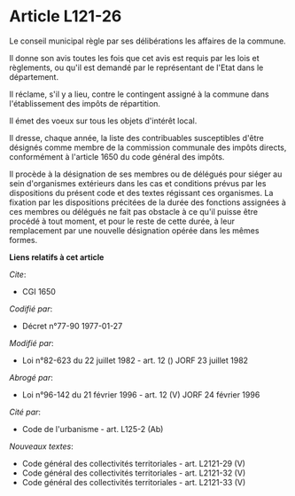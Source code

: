 # Article L121-26

Le conseil municipal règle par ses délibérations les affaires de la commune.

Il donne son avis toutes les fois que cet avis est requis par les lois et règlements, ou qu'il est demandé par le
représentant de l'Etat dans le département.

Il réclame, s'il y a lieu, contre le contingent assigné à la commune dans l'établissement des impôts de répartition.

Il émet des voeux sur tous les objets d'intérêt local.

Il dresse, chaque année, la liste des contribuables susceptibles d'être désignés comme membre de la commission communale des
impôts directs, conformément à l'article 1650 du code général des impôts.

Il procède à la désignation de ses membres ou de délégués pour siéger au sein d'organismes extérieurs dans les cas et
conditions prévus par les dispositions du présent code et des textes régissant ces organismes. La fixation par les
dispositions précitées de la durée des fonctions assignées à ces membres ou délégués ne fait pas obstacle à ce qu'il puisse
être procédé à tout moment, et pour le reste de cette durée, à leur remplacement par une nouvelle désignation opérée dans les
mêmes formes.

**Liens relatifs à cet article**

_Cite_:

  - CGI 1650

_Codifié par_:

  - Décret n°77-90 1977-01-27

_Modifié par_:

  - Loi n°82-623 du 22 juillet 1982 - art. 12 () JORF 23 juillet 1982

_Abrogé par_:

  - Loi n°96-142 du 21 février 1996 - art. 12 (V) JORF 24 février 1996

_Cité par_:

  - Code de l'urbanisme - art. L125-2 (Ab)

_Nouveaux textes_:

  - Code général des collectivités territoriales - art. L2121-29 (V)
  - Code général des collectivités territoriales - art. L2121-32 (V)
  - Code général des collectivités territoriales - art. L2121-33 (V)
